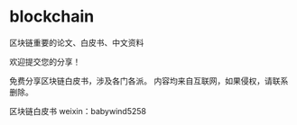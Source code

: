 # blockchain
区块链重要的论文、白皮书、中文资料



欢迎提交您的分享！


免费分享区块链白皮书，涉及各门各派。
内容均来自互联网，如果侵权，请联系删除。


区块链白皮书 weixin：babywind5258

